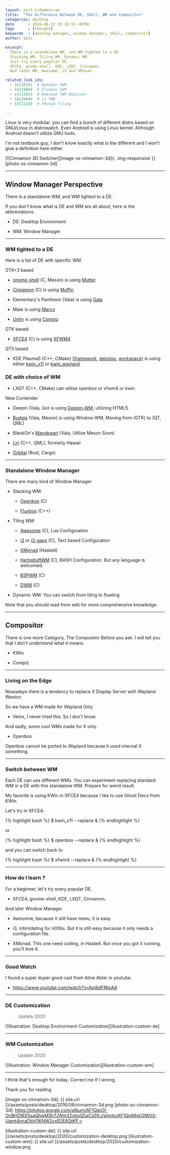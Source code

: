 ```yaml
---
layout: post-sidemenu-wm
title:  "The Difference Between DE, Shell, WM and Compositor"
categories: desktop
date      : 2016-06-13 23:16:15 +0700
tags      : [thought]
keywords  : [desktop manager, window manager, shell, compositor]
author: epsi

excerpt:
  There is a standalone WM, and WM tighted to a DE.
  Stacking WM, Tiling WM, Dynamic WM.
  Just try every popular DE.
  XFCE4, gnome-shell, KDE, LXQT, Cinnamon.
  And later WM, Awesome, i3 and XMonad.

related_link_ids: 
  - 14110202  # Openbox SWM
  - 14110804  # Fluxbox SWM
  - 14113019  # Awesome TWM Beginner
  - 14120646  # i3 TWM
  - 14121259  # XMonad Tiling

---
```


Linux is very modular,
you can find a bunch of different distro 
based on GNU/Linux in distrowatch. 
Even Android is using Linux kernel.
Although Android doesn't utilize GNU tools.

I'm not textbook guy, 
I don't know exactly what is the different
and I won't give a definition here either.

[![Cinnamon 3D Switcher][image-ss-cinnamon-3d]{: .img-responsive }][photo-ss-cinnamon-3d]


-- -- --

## Window Manager Perspective

There is a standalone WM, and WM tighted to a DE.

If you don't know what is DE and WM are all about,
here is the abbreviations.

* DE: Desktop Environment

* WM: Window Manager

-- -- --


### WM tighted to a DE

Here is a list of DE with specific WM.


GTK+3 based

*	[gnome-shell][gnome-shell] (C, Meson) is using [Mutter][mutter]

*	[Cinnamon][cinnamon] (C) is using [Muffin][muffin]

*	Elementary's Pantheon (Vala) is using [Gala][gala]

*	Mate is using [Marco][marco]

*	[Unity][unity] is using [Compiz][compiz]


GTK based

*	[XFCE4][xfce4] (C) is using [XFWM4][xfwm4]


QT5 based

*	KDE Plasma5 (C++, CMake) 
	[[framework][plasma-framework], [dekstop][plasma-desktop], [workspace][plasma-workspace]]
	is using either [kwin_x11][kwin] or [kwin_wayland][kwin].

### DE with choice of WM

*	LXQT (C++, CMake) can utilize openbox or xfwm4 or kwin


New Contender
 
*	Deepin (Vala, Go) is using [Deepin-WM][deepin-wm], utilizing HTML5.

*	[Budgie][budgie] (Vala, Meson) is using Window-WM,
	Moving from (GTK) to (QT, QML)

*	BlankOn's [Manokwari][manokwari] (Vala, Utilize Meson Soon)

*	[Liri][liri-shell] (C++, QML), formerly Hawaii

*	[Orbital][orbital] (Rust, Cargo)

-- -- --

### Standalone Window Manager

There are many kind of Window Manager

*	Stacking WM: 
	
	*	[Openbox][openbox] (C)
	
	*	[Fluxbox][fluxbox] (C++)

*	Tiling WM: 

	*	[Awesome][awesome] (C), Lua Configuration
	
	*	[i3][i3]  or [i3-gaps][i3-gaps] (C), Text based Configuration
	
	*	[XMonad][xmonad] (Haskell)
	
	*	[HerbstluftWM][hlwm] (C),
		BASH Configuration. But any language is welcomed.
	
	*	[BSPWM][bspwm] (C)
	
	*	[DWM][dwm] (C)

*	Dynamic WM: You can switch from tiling to floating

Note that you should read from wiki for more comprehensive knowledge.

-- -- --

## Compositor

There is one more Category, The Compositor
Before you ask. I will tell you 
that I don't understand what it means.

* KWin

* Compiz


-- -- --

### Living on the Edge

Nowadays there is a tendency to 
replace X Display Server with Wayland Weston.

So we have a WM made for Wayland Only

* Velox, I never tried this. So I don't know.

And sadly, some cool WMs made for X only.

* Openbox 

Openbox cannot be ported to Wayland
because it used internal X something.

-- -- --

### Switch between WM

Each DE can use different WMs.
You can experiment replacing 
standard WM in a DE with this standalone WM. 
Prepare for weird result.

My favorite is using KWin in XFCE4
because I like to use Ghost Deco from KWin.

Let's try in XFCE4.

{% highlight bash %}
 $ kwin_x11 --replace &
{% endhighlight %}

or

{% highlight bash %}
 $ openbox --replace &
{% endhighlight %}

and you can switch back to 

{% highlight bash %}
 $ xfwm4 --replace &
{% endhighlight %}

-- -- --

### How do I learn ?

For a beginner,
let's try every popular DE.

* XFCE4, gnome-shell, KDE, LXQT, Cinnamon.

And later Window Manager

* Awesome, because it still have menu, it is easy

* i3, intimidating for n00bs. But it is still easy because it only needs a configuration file.

* XMonad. This one need coding, in Haskell. But once you got it running, you'll love it.

-- -- --

### Good Watch

I found a super duper good cast from Aline Abler in youtube.

* <https://www.youtube.com/watch?v=Api6dFMlxAA>

-- -- --

### DE Customization

> Update 2020

![Illustration: Desktop Environment Customization][illustration-custom-de]

-- -- --

### WM Customization

> Update 2020

![Illustration: Window Manager Customization][illustration-custom-wm]

-- -- --

I think that's enough for today.
Correct me If I wrong.

Thank you for reading

[//]: <> ( -- -- -- links below -- -- -- )

[image-ss-cinnamon-3d]: {{ site.url }}/assets/posts/desktop/2016/06/cinnamon-3d.png
[photo-ss-cinnamon-3d]: https://photos.google.com/album/AF1QipOI-OvBHZtRX5saQhwM3h7JWm32xboQ5aCs5fLr/photo/AF1QipMxkI2MO3-Uamt4onaDbVI1KNW2yxR2E6QtKF-r

[gnome-shell]:	https://github.com/GNOME/gnome-shell
[mutter]:		https://github.com/GNOME/mutter
[cinnamon]:	https://github.com/linuxmint/Cinnamon
[muffin]:	https://github.com/linuxmint/muffin
[gala]:		https://github.com/elementary/gala
[marco]:	https://github.com/mate-desktop/marco
[unity]:	https://code.launchpad.net/unity
[compiz]:	https://launchpad.net/compiz
[xfce4]:	https://github.com/xfce-mirror/xfdesktop
[xfwm4]:	https://github.com/xfce-mirror/xfwm4

[plasma-framework]:	https://github.com/KDE/plasma-framework
[plasma-desktop]:	https://github.com/KDE/plasma-desktop
[plasma-workspace]:	https://github.com/KDE/plasma-workspace
[kwin]:	https://github.com/KDE/kwin

[deepin-wm]:	https://github.com/linuxdeepin/deepin-wm
[budgie]:		https://github.com/budgie-desktop/budgie-desktop
[manokwari]:	https://github.com/BlankOn/manokwari
[liri-shell]:	https://github.com/lirios/shell
[orbital]:		https://github.com/redox-os/orbital
[openbox]:	https://github.com/danakj/openbox
[fluxbox]:	https://github.com/fluxbox/fluxbox

[awesome]:	https://github.com/awesomeWM/awesome
[i3]:		https://github.com/i3/i3
[i3-gaps]:	https://github.com/Airblader/i3
[xmonad]:	https://github.com/xmonad/xmonad	
[hlwm]:		https://github.com/herbstluftwm/herbstluftwm
[bspwm]:	https://github.com/baskerville/bspwm
[dwm]:		https://github.com/sr/dwm

[illustration-custom-de]:   {{ site.url }}/assets/posts/desktop/2020/customization-desktop.png
[illustration-custom-wm]:   {{ site.url }}/assets/posts/desktop/2020/customization-window.png
